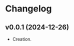 <!-- markdownlint-disable MD024 -->
<!-- vale write-good.TooWordy = NO -->

# Changelog

## v0.0.1 (2024-12-26)

- Creation.

